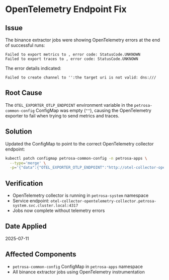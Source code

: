 # OpenTelemetry Endpoint Fix

## Issue
The binance extractor jobs were showing OpenTelemetry errors at the end of successful runs:

```
Failed to export metrics to , error code: StatusCode.UNKNOWN
Failed to export traces to , error code: StatusCode.UNKNOWN
```

The error details indicated:
```
Failed to create channel to '':the target uri is not valid: dns:///
```

## Root Cause
The `OTEL_EXPORTER_OTLP_ENDPOINT` environment variable in the `petrosa-common-config` ConfigMap was empty (`""`), causing the OpenTelemetry exporter to fail when trying to send metrics and traces.

## Solution
Updated the ConfigMap to point to the correct OpenTelemetry collector endpoint:

```bash
kubectl patch configmap petrosa-common-config -n petrosa-apps \
  --type='merge' \
  -p='{"data":{"OTEL_EXPORTER_OTLP_ENDPOINT":"http://otel-collector-opentelemetry-collector.petrosa-system.svc.cluster.local:4317"}}'
```

## Verification
- OpenTelemetry collector is running in `petrosa-system` namespace
- Service endpoint: `otel-collector-opentelemetry-collector.petrosa-system.svc.cluster.local:4317`
- Jobs now complete without telemetry errors

## Date Applied
2025-07-11

## Affected Components
- `petrosa-common-config` ConfigMap in `petrosa-apps` namespace
- All binance extractor jobs using OpenTelemetry instrumentation 